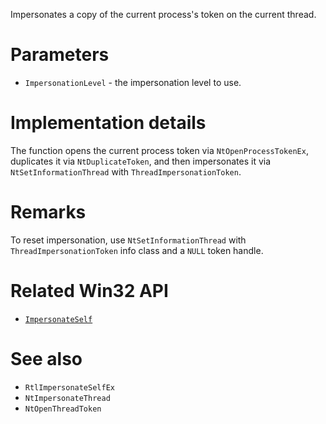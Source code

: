 Impersonates a copy of the current process's token on the current thread.

# Parameters
 - `ImpersonationLevel` - the impersonation level to use.

# Implementation details
The function opens the current process token via `NtOpenProcessTokenEx`, duplicates it via `NtDuplicateToken`, and then impersonates it via `NtSetInformationThread` with `ThreadImpersonationToken`.

# Remarks
To reset impersonation, use `NtSetInformationThread` with `ThreadImpersonationToken` info class and a `NULL` token handle.

# Related Win32 API
 - [`ImpersonateSelf`](https://learn.microsoft.com/en-us/windows/win32/api/securitybaseapi/nf-securitybaseapi-impersonateself)

# See also
 - `RtlImpersonateSelfEx`
 - `NtImpersonateThread`
 - `NtOpenThreadToken`
